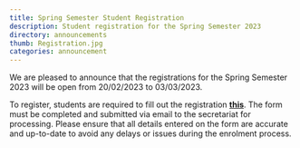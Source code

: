 ```yaml
---
title: Spring Semester Student Registration
description: Student registration for the Spring Semester 2023
directory: announcements
thumb: Registration.jpg
categories: announcement
---
```

We are pleased to announce that the registrations for the Spring Semester 2023 will be open from 20/02/2023 to 03/03/2023.

To register, students are required to fill out the registration <a href="{{ site.baseurl }}/files/2nd-semester-2023-registration.pdf" target="_blank"><strong>this</strong></a>. The form must be completed and submitted via email to the secretariat for processing. Please ensure that all details entered on the form are accurate and up-to-date to avoid any delays or issues during the enrolment process.
